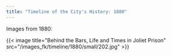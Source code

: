 ```yaml
---
title: "Timeline of the City's History: 1880"
---
```

Images from 1880:

{{< image title="Behind the Bars, Life and Times in Joliet Prison" src="/images_fk/timeline/1880/small/202.jpg" >}}